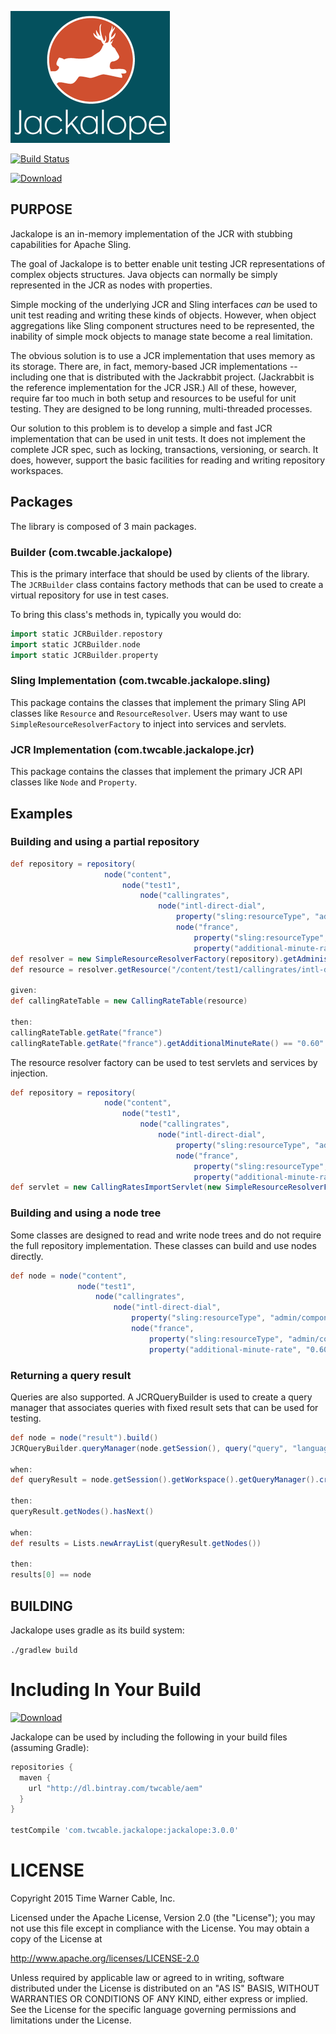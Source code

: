 ![Jackalope](jackalope.png)

[![Build Status](https://travis-ci.org/TWCable/jackalope.svg?branch=master)](https://travis-ci.org/TWCable/jackalope)

[ ![Download](https://api.bintray.com/packages/twcable/aem/jackalope/images/download.svg) ](https://bintray.com/twcable/aem/jackalope/_latestVersion)

## PURPOSE

Jackalope is an in-memory implementation of the JCR with stubbing capabilities for Apache Sling.

The goal of Jackalope is to better enable unit testing JCR representations of complex objects structures.
Java objects can normally be simply represented in the JCR as nodes with properties.

Simple mocking of the underlying JCR and Sling interfaces *can* be used to unit test reading and writing
these kinds of objects. However, when object aggregations like Sling component structures need to be
represented, the inability of simple mock objects to manage state become a real limitation.

The obvious solution is to use a JCR implementation that uses memory as its storage.
There are, in fact, memory-based JCR implementations -- including one that is distributed with the Jackrabbit project.
(Jackrabbit is the reference implementation for the JCR JSR.) All of these, however, require far too much in both
setup and resources to be useful for unit testing. They are designed to be long running, multi-threaded processes.

Our solution to this problem is to develop a simple and fast JCR implementation that can be used in unit tests.
It does not implement the complete JCR spec, such as locking, transactions, versioning, or search.
It does, however, support the basic facilities for reading and writing repository workspaces.

## Packages

The library is composed of 3 main packages.

### Builder (com.twcable.jackalope)

This is the primary interface that should be used by clients of the library.
The `JCRBuilder` class contains factory methods that can be used to create a virtual repository for use in test cases.

To bring this class's methods in, typically you would do:
```groovy
import static JCRBuilder.repostory
import static JCRBuilder.node
import static JCRBuilder.property
```

### Sling Implementation (com.twcable.jackalope.sling)

This package contains the classes that implement the primary Sling API classes like `Resource` and `ResourceResolver`.
Users may want to use `SimpleResourceResolverFactory` to inject into services and servlets.

### JCR Implementation (com.twcable.jackalope.jcr)

This package contains the classes that implement the primary JCR API classes like `Node` and `Property`.

## Examples

### Building and using a partial repository

```groovy
def repository = repository(
                     node("content",
                         node("test1",
                             node("callingrates",
                                 node("intl-direct-dial",
                                     property("sling:resourceType", "admin/components/content/callingratetable"),
                                     node("france",
                                         property("sling:resourceType", "admin/components/content/callingrate"),
                                         property("additional-minute-rate", "0.60"))))))).build()
def resolver = new SimpleResourceResolverFactory(repository).getAdministrativeResourceResolver()
def resource = resolver.getResource("/content/test1/callingrates/intl-direct-dial")

given:
def callingRateTable = new CallingRateTable(resource)

then:
callingRateTable.getRate("france")
callingRateTable.getRate("france").getAdditionalMinuteRate() == "0.60"
```

The resource resolver factory can be used to test servlets and services by injection.

```groovy
def repository = repository(
                     node("content",
                         node("test1",
                             node("callingrates",
                                 node("intl-direct-dial",
                                     property("sling:resourceType", "admin/components/content/callingratetable"),
                                     node("france",
                                         property("sling:resourceType", "admin/components/content/callingrate"),
                                         property("additional-minute-rate", "0.60"))))))).build()
def servlet = new CallingRatesImportServlet(new SimpleResourceResolverFactory(repository))
```

### Building and using a node tree

Some classes are designed to read and write node trees and do not require the full repository
implementation.  These classes can build and use nodes directly.

```groovy
def node = node("content",
               node("test1",
                   node("callingrates",
                       node("intl-direct-dial",
                           property("sling:resourceType", "admin/components/content/callingratetable"),
                           node("france",
                               property("sling:resourceType", "admin/components/content/callingrate"),
                               property("additional-minute-rate", "0.60"))))))).build()
```

### Returning a query result

Queries are also supported.  A JCRQueryBuilder is used to create a query manager that associates queries
with fixed result sets that can be used for testing.

```groovy
def node = node("result").build()
JCRQueryBuilder.queryManager(node.getSession(), query("query", "language", result(node))).build()

when:
def queryResult = node.getSession().getWorkspace().getQueryManager().createQuery("query", "language").execute()

then:
queryResult.getNodes().hasNext()

when:
def results = Lists.newArrayList(queryResult.getNodes())

then:
results[0] == node
```

## BUILDING

Jackalope uses gradle as its build system:

`./gradlew build`

# Including In Your Build

[ ![Download](https://api.bintray.com/packages/twcable/aem/jackalope/images/download.svg) ](https://bintray.com/twcable/aem/jackalope/_latestVersion)

Jackalope can be used by including the following in your
build files (assuming Gradle):

```groovy
repositories {
  maven {
    url "http://dl.bintray.com/twcable/aem"
  }
}

testCompile 'com.twcable.jackalope:jackalope:3.0.0'
```

# LICENSE

Copyright 2015 Time Warner Cable, Inc.

Licensed under the Apache License, Version 2.0 (the "License"); you may not use this file except in compliance
with the License. You may obtain a copy of the License at

http://www.apache.org/licenses/LICENSE-2.0

Unless required by applicable law or agreed to in writing, software distributed under the License is distributed on
an "AS IS" BASIS, WITHOUT WARRANTIES OR CONDITIONS OF ANY KIND, either express or implied. See the License for
the specific language governing permissions and limitations under the License.
